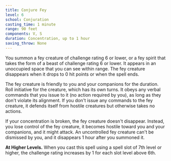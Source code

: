 ```yaml
---
title: Conjure Fey
level: 6
school: Conjuration
casting_time: 1 minute
range: 90 feet
components: V, S
duration: Concentration, up to 1 hour
saving_throw: None
---
```


You summon a fey creature of challenge rating 6 or lower, or a fey spirit that takes the form of a beast of challenge rating 6 or lower. It appears in an unoccupied space that you can see within range. The fey creature disappears when it drops to 0 hit points or when the spell ends.

The fey creature is friendly to you and your companions for the duration. Roll initiative for the creature, which has its own turns. It obeys any verbal commands that you issue to it (no action required by you), as long as they don't violate its alignment. If you don't issue any commands to the fey creature, it defends itself from hostile creatures but otherwise takes no actions.

If your concentration is broken, the fey creature doesn't disappear. Instead, you lose control of the fey creature, it becomes hostile toward you and your companions, and it might attack. An uncontrolled fey creature can't be dismissed by you, and it disappears 1 hour after you summoned it.

**At Higher Levels.** When you cast this spell using a spell slot of 7th level or higher, the challenge rating increases by 1 for each slot level above 6th.
